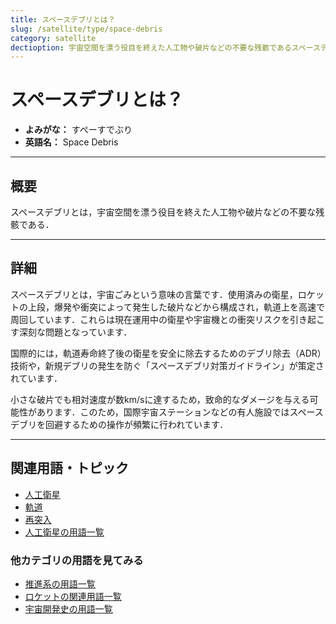 ```yaml
---
title: スペースデブリとは？
slug: /satellite/type/space-debris
category: satellite
dectioption: 宇宙空間を漂う役目を終えた人工物や破片などの不要な残骸であるスペースデブリの意味・定義・内容について解説します．
---
```


# スペースデブリとは？

- **よみがな：** すぺーすでぶり  
- **英語名：** Space Debris  

---

## 概要

スペースデブリとは，宇宙空間を漂う役目を終えた人工物や破片などの不要な残骸である．

---

## 詳細

スペースデブリとは，宇宙ごみという意味の言葉です．使用済みの衛星，ロケットの上段，爆発や衝突によって発生した破片などから構成され，軌道上を高速で周回しています．これらは現在運用中の衛星や宇宙機との衝突リスクを引き起こす深刻な問題となっています．

国際的には，軌道寿命終了後の衛星を安全に除去するためのデブリ除去（ADR）技術や，新規デブリの発生を防ぐ「スペースデブリ対策ガイドライン」が策定されています．

小さな破片でも相対速度が数km/sに達するため，致命的なダメージを与える可能性があります．このため，国際宇宙ステーションなどの有人施設ではスペースデブリを回避するための操作が頻繁に行われています．

---

## 関連用語・トピック

- [人工衛星](/docs/satellite/satellite)
- [軌道](/docs/orbit/orbit)
- [再突入](/docs/explorer/technology/reentry)
- [人工衛星の用語一覧](/docs/category/satellite)

### 他カテゴリの用語を見てみる
- [推進系の用語一覧](/docs/category/propulsion)
- [ロケットの関連用語一覧](/docs/category/rocket)
- [宇宙開発史の用語一覧](/docs/category/history)
